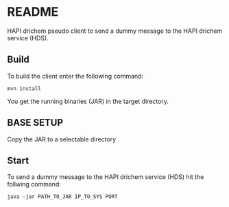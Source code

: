 # README
HAPI drichem pseudo client to send a dummy message to the HAPI drichem service (HDS).

## Build
To build the client enter the following command:

	mvn install
	
You get the running binaries (JAR) in the target directory.

## BASE SETUP
Copy the JAR to a selectable directory

## Start
To send a dummy message to the HAPI drichem service (HDS) hit the follwing command:

	java -jar PATH_TO_JAR IP_TO_SYS PORT
